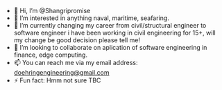 - 👋 Hi, I’m @Shangripromise
- 👀 I’m interested in anything naval, maritime, seafaring. 
- 🌱 I’m currently changing my career from civil/structural engineer to software engineer i have been working in civil engineering for 15+, will my change be good decision please tell me!
- 💞️ I’m looking to collaborate on aplication of software engineering in finance, edge computing.
- 📫 You can reach me via my email address: doehringengineering@gmail.com
- ⚡ Fun fact: Hmm not sure TBC

<!---
Shangripromise/Shangripromise is a ✨ special ✨ repository because its `README.md` (this file) appears on your GitHub profile.
You can click the Preview link to take a look at your changes.
--->
